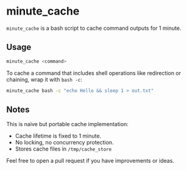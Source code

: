# minute_cache

`minute_cache` is a bash script to cache command outputs for 1 minute.

## Usage 

```sh
minute_cache <command>
```
To cache a command that includes shell operations like redirection or chaining, wrap it with `bash -c`:  
```sh
minute_cache bash -c "echo Hello && sleep 1 > out.txt"
```

## Notes

This is naive but portable cache implementation:

- Cache lifetime is fixed to 1 minute.
- No locking, no concurrency protection.
- Stores cache files in `/tmp/cache_store`


Feel free to open a pull request if you have improvements or ideas.